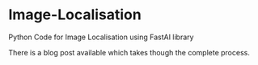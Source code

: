 # Image-Localisation
Python Code for Image Localisation using FastAI library 

There is a blog post available which takes though the complete process.
